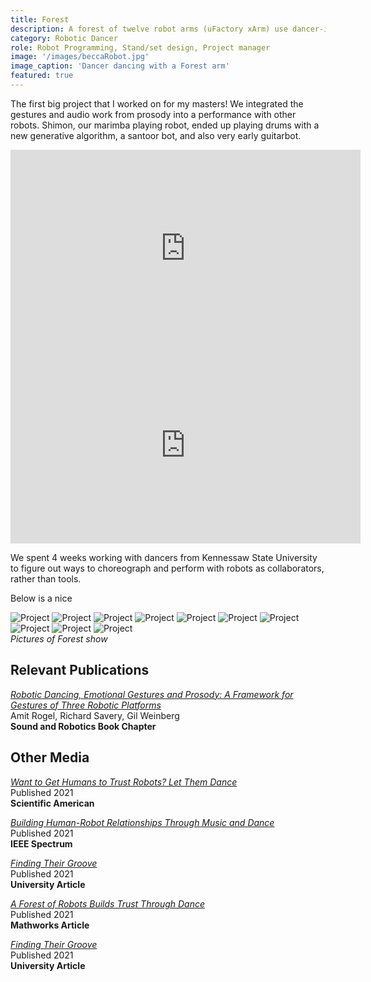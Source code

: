 ```yaml
---
title: Forest
description: A forest of twelve robot arms (uFactory xArm) use dancer-inspired movement and music input to dance with humans.
category: Robotic Dancer
role: Robot Programming, Stand/set design, Project manager 
image: '/images/beccaRobot.jpg'
image_caption: 'Dancer dancing with a Forest arm'
featured: true
---
```


The first big project that I worked on for my masters! We integrated the gestures and audio work from prosody into a performance with other robots.  Shimon, our marimba playing robot, ended up playing drums with a new generative algorithm, a santoor bot, and also very early guitarbot.

<iframe width="560" height="315" src="https://www.youtube.com/embed/J2Ekt_SI8Qg?si=ZzlMHA90iSLrKbNS" title="YouTube video player" frameborder="0" allow="accelerometer; autoplay; clipboard-write; encrypted-media; gyroscope; picture-in-picture; web-share" referrerpolicy="strict-origin-when-cross-origin" allowfullscreen></iframe>
<br>
<iframe width="560" height="315" src="https://www.youtube.com/embed/YIX6ImUzdqs?si=itRMmZaIVQbGBIXu" title="YouTube video player" frameborder="0" allow="accelerometer; autoplay; clipboard-write; encrypted-media; gyroscope; picture-in-picture; web-share" referrerpolicy="strict-origin-when-cross-origin" allowfullscreen></iframe>

We spent 4 weeks working with dancers from Kennessaw State University to figure out ways to choreograph and perform with robots as collaborators, rather than tools. 

Below is a nice
<div class="gallery-box">
  <div class="gallery">
    <img src="/images/forest3.jpg" loading="lazy" alt="Project">
    <img src="/images/forest4.jpg" loading="lazy" alt="Project">
    <img src="/images/forest5.jpg" loading="lazy" alt="Project">
    <img src="/images/forest6.jpg" loading="lazy" alt="Project">
    <img src="/images/forest13.jpg" loading="lazy" alt="Project">
    <img src="/images/musicians.jpg" loading="lazy" alt="Project">
    <img src="/images/forest9.jpg" loading="lazy" alt="Project">
    <img src="/images/forest10.jpg" loading="lazy" alt="Project">
    <img src="/images/forest11.jpg" loading="lazy" alt="Project">
    <img src="/images/forest12.jpg" loading="lazy" alt="Project">
    <!-- <img src="/images/forest13.jpg" loading="lazy" alt="Project"> -->

  </div>
  <em>Pictures of Forest show</em>
</div>

## Relevant Publications

<em><a href="https://www.taylorfrancis.com/chapters/edit/10.1201/9781003320470-13/robotic-dancing-emotional-gestures-prosody-framework-gestures-three-robotic-platforms-richard-savery-amit-rogel-gil-weinberg" target="_blank">Robotic Dancing, Emotional Gestures and Prosody: A Framework for Gestures of Three Robotic Platforms</a></em>
<br>Amit Rogel, Richard Savery, Gil Weinberg
<br><strong>Sound and Robotics Book Chapter</strong>


## Other Media

<em><a href="https://www.scientificamerican.com/article/want-to-get-humans-to-trust-robots-let-them-dance/" target="_blank">Want to Get Humans to Trust Robots? Let Them Dance</a></em>
<br> Published 2021
<br><strong>Scientific American</strong>

<em><a href="https://spectrum.ieee.org/robot-dance-music" target="_blank">Building Human-Robot Relationships Through Music and Dance</a></em>
<br> Published 2021
<br><strong>IEEE Spectrum</strong>

<em><a href="https://research.gatech.edu/finding-their-groove" target="_blank">Finding Their Groove</a></em>
<br> Published 2021
<br><strong>University Article</strong>

<em><a href="https://la.mathworks.com/company/mathworks-stories/ga-tech-robots-build-trust-through-dance.html" target="_blank">A Forest of Robots Builds Trust Through Dance</a></em>
<br> Published 2021
<br><strong>Mathworks Article</strong>

<em><a href="https://research.gatech.edu/finding-their-groove" target="_blank">Finding Their Groove</a></em>
<br> Published 2021
<br><strong>University Article</strong>

